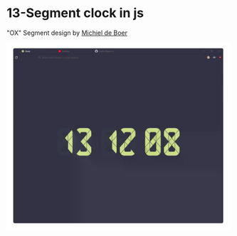 # 13-Segment clock in js

"OX" Segment design by [Michiel de Boer](http://www.michieldb.nl/other/segments/)

![screenshot](./screenshot.webp)